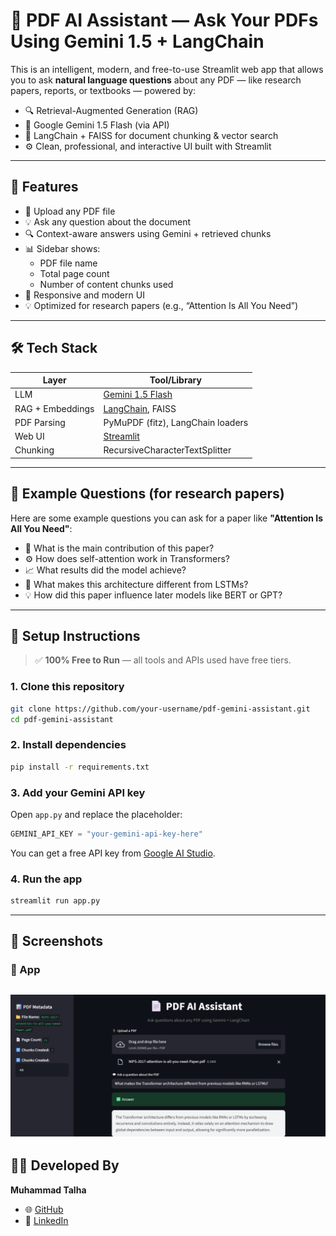 # 📄 PDF AI Assistant — Ask Your PDFs Using Gemini 1.5 + LangChain

This is an intelligent, modern, and free-to-use Streamlit web app that allows you to ask **natural language questions** about any PDF — like research papers, reports, or textbooks — powered by:

- 🔍 Retrieval-Augmented Generation (RAG)
- 💬 Google Gemini 1.5 Flash (via API)
- 🧠 LangChain + FAISS for document chunking & vector search
- ⚙️ Clean, professional, and interactive UI built with Streamlit

---

## 🚀 Features

- 📎 Upload any PDF file
- 💡 Ask any question about the document
- 🔍 Context-aware answers using Gemini + retrieved chunks
- 📊 Sidebar shows:
  - PDF file name
  - Total page count
  - Number of content chunks used
- 📱 Responsive and modern UI
- 💡 Optimized for research papers (e.g., “Attention Is All You Need”)

---

## 🛠️ Tech Stack

| Layer           | Tool/Library            |
|----------------|--------------------------|
| LLM             | [Gemini 1.5 Flash](https://ai.google.dev) |
| RAG + Embeddings | [LangChain](https://github.com/langchain-ai/langchain), FAISS |
| PDF Parsing     | PyMuPDF (fitz), LangChain loaders |
| Web UI          | [Streamlit](https://streamlit.io/) |
| Chunking        | RecursiveCharacterTextSplitter |

---

## 🧪 Example Questions (for research papers)

Here are some example questions you can ask for a paper like **"Attention Is All You Need"**:

- 🧠 What is the main contribution of this paper?
- ⚙️ How does self-attention work in Transformers?
- 📈 What results did the model achieve?
- 🔄 What makes this architecture different from LSTMs?
- 💡 How did this paper influence later models like BERT or GPT?

---

## 🔐 Setup Instructions

> ✅ **100% Free to Run** — all tools and APIs used have free tiers.

### 1. Clone this repository

```bash
git clone https://github.com/your-username/pdf-gemini-assistant.git
cd pdf-gemini-assistant
````

### 2. Install dependencies

```bash
pip install -r requirements.txt
```

### 3. Add your Gemini API key

Open `app.py` and replace the placeholder:

```python
GEMINI_API_KEY = "your-gemini-api-key-here"
```

You can get a free API key from [Google AI Studio](https://makersuite.google.com/app/apikey).

### 4. Run the app

```bash
streamlit run app.py
```

---

## 📸 Screenshots

### 🔹 App
![Upload Screenshot](screenshots/upload.png)
---

## 👨‍💻 Developed By

**Muhammad Talha**

* 🌐 [GitHub](https://github.com/Muhammad-Talha-Github)
* 💼 [LinkedIn](https://www.linkedin.com/in/muhammad-talha-221911255/)
